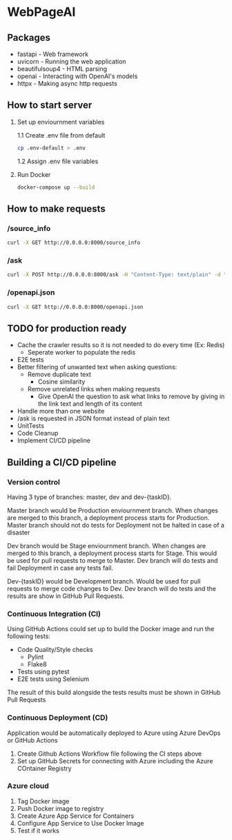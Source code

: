 # WebPageAI

## Packages

* fastapi - Web framework
* uvicorn - Running the web application
* beautifulsoup4 - HTML parsing
* openai - Interacting with OpenAI's models
* httpx - Making async http requests

## How to start server

1. Set up enviournment variables

    1.1 Create .env file from default

    ```bash
    cp .env-default > .env 
    ```

    1.2 Assign .env file variables

2. Run Docker

    ```bash
    docker-compose up --build
    ```

## How to make requests

### /source_info

```bash
curl -X GET http://0.0.0.0:8000/source_info
```

### /ask

```bash
curl -X POST http://0.0.0.0:8000/ask -H "Content-Type: text/plain" -d "What is this website for?"
```

### /openapi.json

```bash
curl -X GET http://0.0.0.0:8000/openapi.json
```

## TODO for production ready

* Cache the crawler results so it is not needed to do every time (Ex: Redis)
  * Seperate worker to populate the redis
* E2E tests
* Better filtering of unwanted text when asking questions:
  * Remove duplicate text
    * Cosine similarity
  * Remove unrelated links when making requests
    * Give OpenAI the question to ask what links to remove by giving in the link text and length of its content
* Handle more than one website
* /ask is requested in JSON format instead of plain text
* UnitTests
* Code Cleanup
* Implement CI/CD pipeline

## Building a CI/CD pipeline

### Version control

Having 3 type of branches: master, dev and dev-{taskID}.

Master branch would be Production enviournment branch. When changes are merged to this branch, a deployment process starts for Production. Master branch should not do tests for Deployment not be halted in case of a disaster

Dev branch would be Stage enviournment branch. When changes are merged to this branch, a deployment process starts for Stage. This would be used for pull requests to merge to Master. Dev branch will do tests and fail Deployment in case any tests fail.

Dev-{taskID} would be Development branch. Would be used for pull requests to merge code changes to Dev. Dev branch will do tests and the results are show in GitHub Pull Requests.

### Continuous Integration (CI)

Using GitHub Actions could set up to build the Docker image and run the following tests:

* Code Quality/Style checks
  * Pylint
  * Flake8
* Tests using pytest
* E2E tests using Selenium

The result of this build alongside the tests results must be shown in GitHub Pull Requests

### Continuous Deployment (CD)

Application would be automatically deployed to Azure using Azure DevOps or GitHub Actions

1. Create Github Actions Workflow file following the CI steps above
2. Set up GitHub Secrets for connecting with Azure including the Azure COntainer Registry

### Azure cloud

1. Tag Docker image
2. Push Docker image to registry
3. Create Azure App Service for Containers
4. Configure App Service to Use Docker Image
5. Test if it works
